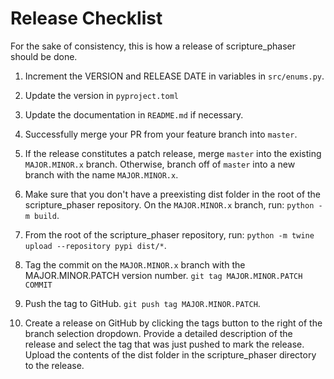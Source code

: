 # Release Checklist

For the sake of consistency, this is how a release of scripture_phaser should be done.

1. Increment the VERSION and RELEASE DATE in variables in `src/enums.py`.

2. Update the version in `pyproject.toml`

3. Update the documentation in `README.md` if necessary.

4. Successfully merge your PR from your feature branch into `master`.

5. If the release constitutes a patch release, merge `master` into the existing `MAJOR.MINOR.x` branch. Otherwise, branch off of `master` into a new branch with the name `MAJOR.MINOR.x`.

6. Make sure that you don't have a preexisting dist folder in the root of the scripture_phaser repository. On the `MAJOR.MINOR.x` branch, run: `python -m build`.

7. From the root of the scripture_phaser repository, run: `python -m twine upload --repository pypi dist/*`.

8. Tag the commit on the `MAJOR.MINOR.x` branch with the MAJOR.MINOR.PATCH version number. `git tag MAJOR.MINOR.PATCH COMMIT`

9. Push the tag to GitHub. `git push tag MAJOR.MINOR.PATCH`.

10. Create a release on GitHub by clicking the tags button to the right of the branch selection dropdown. Provide a detailed description of the release and select the tag that was just pushed to mark the release. Upload the contents of the dist folder in the scripture_phaser directory to the release.
